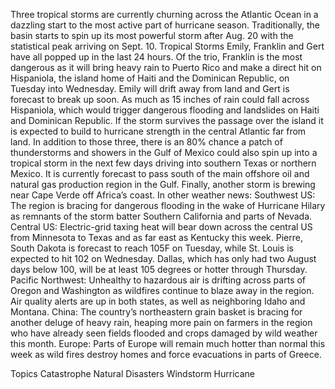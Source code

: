 Three tropical storms are currently churning across the Atlantic Ocean in a dazzling start to the most active part of hurricane season. Traditionally, the basin starts to spin up its most powerful storm after Aug. 20 with the statistical peak arriving on Sept. 10.
Tropical Storms Emily, Franklin and Gert have all popped up in the last 24 hours. Of the trio, Franklin is the most dangerous as it will bring heavy rain to Puerto Rico and make a direct hit on Hispaniola, the island home of Haiti and the Dominican Republic, on Tuesday into Wednesday. Emily will drift away from land and Gert is forecast to break up soon.
As much as 15 inches of rain could fall across Hispaniola, which would trigger dangerous flooding and landslides on Haiti and Dominican Republic. If the storm survives the passage over the island it is expected to build to hurricane strength in the central Atlantic far from land.
In addition to those three, there is an 80% chance a patch of thunderstorms and showers in the Gulf of Mexico could also spin up into a tropical storm in the next few days driving into southern Texas or northern Mexico. It is currently forecast to pass south of the main offshore oil and natural gas production region in the Gulf.
Finally, another storm is brewing near Cape Verde off Africa’s coast.
In other weather news:
Southwest US: The region is bracing for dangerous flooding in the wake of Hurricane Hilary as remnants of the storm batter Southern California and parts of Nevada.
Central US: Electric-grid taxing heat will bear down across the central US from Minnesota to Texas and as far east as Kentucky this week. Pierre, South Dakota is forecast to reach 105F on Tuesday, while St. Louis is expected to hit 102 on Wednesday. Dallas, which has only had two August days below 100, will be at least 105 degrees or hotter through Thursday.
Pacific Northwest: Unhealthy to hazardous air is drifting across parts of Oregon and Washington as wildfires continue to blaze away in the region. Air quality alerts are up in both states, as well as neighboring Idaho and Montana.
China: The country’s northeastern grain basket is bracing for another deluge of heavy rain, heaping more pain on farmers in the region who have already seen fields flooded and crops damaged by wild weather this month.
Europe: Parts of Europe will remain much hotter than normal this week as wild fires destroy homes and force evacuations in parts of Greece.

Topics
Catastrophe
Natural Disasters
Windstorm
Hurricane
